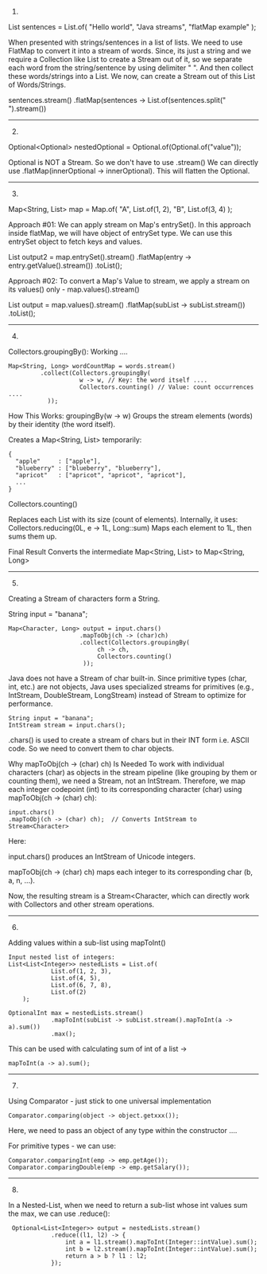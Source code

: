 01.
List<String> sentences = List.of(
"Hello world",
"Java streams",
"flatMap example"
);

When presented with strings/sentences in a list of lists. 
We need to use FlatMap to convert it into a stream of words.
Since, its just a string and we require a Collection like List to create a Stream out of it,
so we separate each word from the string/sentence by using delimiter " ".
And then collect these words/strings into a List. 
We now, can create a Stream out of this List of Words/Strings.

sentences.stream()
.flatMap(sentences -> List.of(sentences.split(" ").stream())

---

02.
Optional<Optional<String>> nestedOptional = Optional.of(Optional.of("value"));

Optional is NOT a Stream. So we don't have to use .stream()
We can directly use .flatMap(innerOptional -> innerOptional).
This will flatten the Optional.

---

03.
Map<String, List<Integer>> map = Map.of(
"A", List.of(1, 2),
"B", List.of(3, 4)
);

Approach #01: We can apply stream on Map's entrySet(). In this approach inside flatMap, we will have object of entrySet type.
We can use this entrySet object to fetch keys and values.

List<Integer> output2 = map.entrySet().stream()
.flatMap(entry -> entry.getValue().stream())
.toList();

Approach #02: To convert a Map's Value to stream, we apply a stream on its values() only - map.values().stream()

List<Integer> output = map.values().stream()
.flatMap(subList -> subList.stream())
.toList();

---

04.
Collectors.groupingBy(): Working ....


    Map<String, Long> wordCountMap = words.stream()
             .collect(Collectors.groupingBy(
                        w -> w, // Key: the word itself ....
                        Collectors.counting() // Value: count occurrences ....
               ));
How This Works:
groupingBy(w -> w)
Groups the stream elements (words) by their identity (the word itself).

Creates a Map<String, List<String>> temporarily:

    {
      "apple"     : ["apple"],
      "blueberry" : ["blueberry", "blueberry"],
      "apricot"   : ["apricot", "apricot", "apricot"],
      ...
    }

Collectors.counting()

Replaces each List<String> with its size (count of elements).
Internally, it uses:
Collectors.reducing(0L, e -> 1L, Long::sum)
Maps each element to 1L, then sums them up.

Final Result
Converts the intermediate Map<String, List<String>> to Map<String, Long>

---

05.
Creating a Stream of characters form a String.

String input = "banana";

    Map<Character, Long> output = input.chars()
                        .mapToObj(ch -> (char)ch)
                        .collect(Collectors.groupingBy(
                             ch -> ch,
                             Collectors.counting()
                         ));

Java does not have a Stream of char built-in. Since primitive types (char, int, etc.) are not objects, Java uses specialized streams for primitives (e.g., IntStream, DoubleStream, LongStream) instead of Stream<char> to optimize for performance.

    String input = "banana";
    IntStream stream = input.chars(); 

.chars() is used to create a stream of chars but in their INT form i.e. ASCII code. So we need to convert them to char objects.

Why mapToObj(ch -> (char) ch) Is Needed
To work with individual characters (char) as objects in the stream pipeline (like grouping by them or counting them), we need a Stream<Character>, not an IntStream.
Therefore, we map each integer codepoint (int) to its corresponding character (char) using mapToObj(ch -> (char) ch):

    input.chars()
    .mapToObj(ch -> (char) ch);  // Converts IntStream to Stream<Character>

Here:

input.chars() produces an IntStream of Unicode integers.

mapToObj(ch -> (char) ch) maps each integer to its corresponding char (b, a, n, ...).

Now, the resulting stream is a Stream<Character, which can directly work with Collectors and other stream operations.

---

06.
Adding values within a sub-list using mapToInt()

    Input nested list of integers:
    List<List<Integer>> nestedLists = List.of(
                List.of(1, 2, 3),
                List.of(4, 5),
                List.of(6, 7, 8),
                List.of(2)
        );

    OptionalInt max = nestedLists.stream()
                .mapToInt(subList -> subList.stream().mapToInt(a -> a).sum())
                .max();

This can be used with calculating sum of int of a list -> 
    
    mapToInt(a -> a).sum();

---

07.
Using Comparator - just stick to one universal implementation

    Comparator.comparing(object -> object.getxxx());

Here, we need to pass an object of any type within the constructor ....

For primitive types - we can use:

    Comparator.comparingInt(emp -> emp.getAge());
    Comparator.comparingDouble(emp -> emp.getSalary());

---

08.
In a Nested-List, when we need to return a sub-list whose int values sum the max, we can use .reduce():

     Optional<List<Integer>> output = nestedLists.stream()
                .reduce((l1, l2) -> {
                    int a = l1.stream().mapToInt(Integer::intValue).sum();
                    int b = l2.stream().mapToInt(Integer::intValue).sum();
                    return a > b ? l1 : l2;
                });

